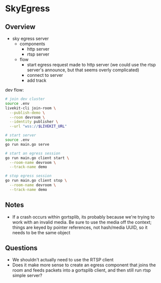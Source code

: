 # SkyEgress

## Overview

- sky egress server
  - components
    - http server
    - rtsp server
  - flow
    - start egress request made to http server (we could use the rtsp server's announce, but that seems overly complicated)
    - connect to server
    - add track


dev flow:

```sh
# join dev cluster
source .env
livekit-cli join-room \
  --publish-demo \
  --room devroom \
  --identity publisher \
  --url "wss://$LIVEKIT_URL"

# start server
source .env
go run main.go serve

# start an egress session
go run main.go client start \
  --room-name devroom \
  --track-name demo

# stop egress session
go run main.go client stop \
  --room-name devroom \
  --track-name demo
```

## Notes

- If a crash occurs within gortsplib, its probably because we're trying to work with an invalid media. Be sure to use the media off the context; things are keyed by pointer references, not hash/media UUID, so it needs to be the same object

## Questions

- We shouldn't actually need to use the RTSP client
- Does it make more sense to create an egress component that joins the room and feeds packets into a gortsplib client, and then still run rtsp simple server?

